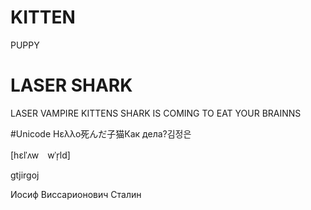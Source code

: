KITTEN
========
PUPPY

# LASER SHARK

LASER VAMPIRE KITTENS SHARK IS COMING TO EAT YOUR BRAINNS

#Unicode Ηελλο死んだ子猫Как дела?김정은

[hɛlˈʌw　wˈr̩ld]

gtjirgoj

Иосиф Виссарионович Сталин
